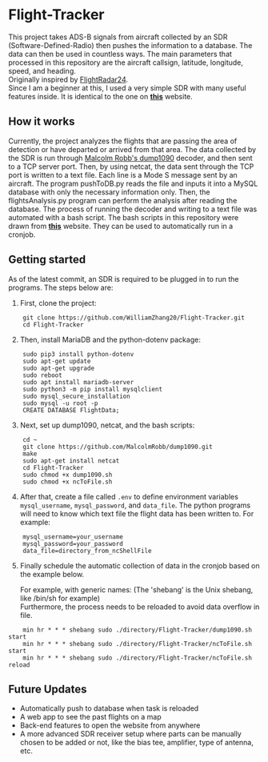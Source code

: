 # Flight-Tracker

This project takes ADS-B signals from aircraft collected by an SDR (Software-Defined-Radio) then pushes the information to a database. The data can then be used in countless ways.
The main parameters that processed in this repository are the aircraft callsign, latitude, longitude, speed, and heading. <br/>
Originally inspired by [FlightRadar24](https://www.flightradar24.com/).</br>
Since I am a beginner at this, I used a very simple SDR with many useful features inside. It is identical to the one on **[this](https://store.adsbexchange.com/collections/frontpage/products/adsbexchange-com-r820t2-rtl2832u-0-5-ppm-tcxo-ads-b-sdr-w-amp-and-1090-mhz-filter-software-on-industrial-microsd)** website.

## How it works

Currently, the project analyzes the flights that are passing the area of detection or have departed or arrived from that area. 
The data collected by the SDR is run through [Malcolm Robb's dump1090](https://github.com/MalcolmRobb/dump1090) decoder, and then sent to a TCP server port. Then, by using netcat, the data sent through the TCP port is written to a text file. Each line is a Mode S message sent by an aircraft. The program pushToDB.py reads the file and inputs it into a MySQL database with only the necessary information only. Then, the flightsAnalysis.py program can perform the analysis after reading the database.
The process of running the decoder and writing to a text file was automated with a bash script.
The bash scripts in this repository were drawn from **[this](https://www.satsignal.eu/raspberry-pi/dump1090.html)** website. They can be used to automatically run in a cronjob. 

## Getting started

As of the latest commit, an SDR is required to be plugged in to run the programs.
The steps below are:
1) First, clone the project:

```
    git clone https://github.com/WilliamZhang20/Flight-Tracker.git
    cd Flight-Tracker
```
2) Then, install MariaDB  and the python-dotenv package:

```
    sudo pip3 install python-dotenv
    sudo apt-get update
    sudo apt-get upgrade
    sudo reboot
    sudo apt install mariadb-server
    sudo python3 -m pip install mysqlclient
    sudo mysql_secure_installation
    sudo mysql -u root -p
    CREATE DATABASE FlightData;
```
3) Next, set up dump1090, netcat, and the bash scripts:

```
    cd ~
    git clone https://github.com/MalcolmRobb/dump1090.git
    make
    sudo apt-get install netcat
    cd Flight-Tracker
    sudo chmod +x dump1090.sh
    sudo chmod +x ncToFile.sh
``` 

4) After that, create a file called `.env` to define environment variables `mysql_username`, `mysql_password`, and `data_file`. The python programs will need to know which text file the flight data has been written to. 
    For example:
```
    mysql_username=your_username
    mysql_password=your_password
    data_file=directory_from_ncShellFile
```
5) Finally schedule the automatic collection of data in the cronjob based on the example below. 

    For example, with generic names: (The 'shebang' is the Unix shebang, like /bin/sh for example) </br>
    Furthermore, the process needs to be reloaded to avoid data overflow in file.
```
    min hr * * * shebang sudo ./directory/Flight-Tracker/dump1090.sh start
    min hr * * * shebang sudo ./directory/Flight-Tracker/ncToFile.sh start
    min hr * * * shebang sudo ./directory/Flight-Tracker/ncToFile.sh reload
```

## Future Updates

- Automatically push to database when task is reloaded
- A web app to see the past flights on a map
- Back-end features to open the website from anywhere
- A more advanced SDR receiver setup where parts can be manually chosen to be added or not, like the bias tee, amplifier, type of antenna, etc.
